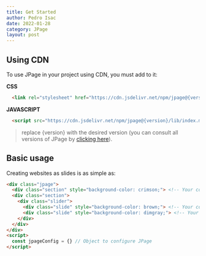 ```yaml
---
title: Get Started
author: Pedro Isac
date: 2022-01-28
category: JPage
layout: post
---
```


## Using CDN
To use JPage in your project using CDN, you must add to it:

**CSS**
```html
  <link rel="stylesheet" href="https://cdn.jsdelivr.net/npm/jpage@{version}/lib/index.min.css"/>
```

**JAVASCRIPT**
```html
  <script src="https://cdn.jsdelivr.net/npm/jpage@{version}/lib/index.min.js" type="module"></script>
```

> replace {version} with the desired version (you can consult all versions of JPage by [clicking here](https://www.npmjs.com/package/jpage)).

## Basic usage
Creating websites as slides is as simple as:

```html
<div class="jpage">
  <div class="section" style="background-color: crimson;"> <!-- Your content --> </div>
  <div class="section">
    <div class="slider">
      <div class="slide" style="background-color: brown;"> <!-- Your content --> </div>
      <div class="slide" style="background-color: dimgray;"> <!-- Your content --> </div>
    </div>
  </div>
</div>
<script>
  const jpageConfig = {} // Object to configure JPage
</script>
```